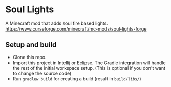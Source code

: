 # Soul Lights
A Minecraft mod that adds soul fire based lights.
https://www.curseforge.com/minecraft/mc-mods/soul-lights-forge

## Setup and build
- Clone this repo.
- Import this project in Intellij or Eclipse. The Gradle integration will handle the rest of the initial workspace setup. (This is optional if you don't want to change the source code)
- Run `gradlew build` for creating a build (result in `build/libs/`)  